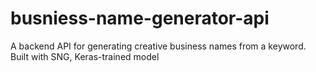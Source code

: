# busniess-name-generator-api
A backend API for generating creative business names from a keyword. Built with SNG, Keras-trained model
